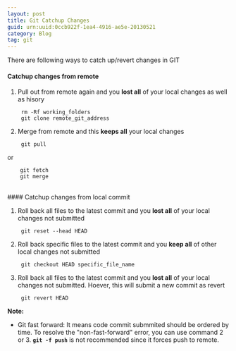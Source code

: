 ```yaml
---
layout: post
title: Git Catchup Changes
guid: urn:uuid:0ccb922f-1ea4-4916-ae5e-20130521
category: Blog
tag: git
---
```

There are following ways to catch up/revert changes in GIT
#### Catchup changes from remote

1. Pull out from remote again and you __lost all__ of your local changes as well as hisory

        rm -Rf working_folders
        git clone remote_git_address
1. Merge from remote and this __keeps all__ your local changes 

        git pull 
or

        git fetch
        git merge
        

<br>
#### Catchup changes from local commit

1. Roll back all files to the latest commit and you __lost all__ of your local changes not submitted

        git reset --head HEAD
1. Roll back specific files to the latest commit and you __keep all__ of other local changes not submitted

        git checkout HEAD specific_file_name 
1. Roll back all files to the latest commit and you __lost all__ of your local changes not submitted. Hoever, this will submit a new commit as revert

        git revert HEAD


__Note:__

* Git fast forward: It means code commit submmited should be ordered by time. To resolve the "non-fast-forward" error, you can use command 2 or 3. __`git -f push`__ is not recommended since it forces push to remote.

